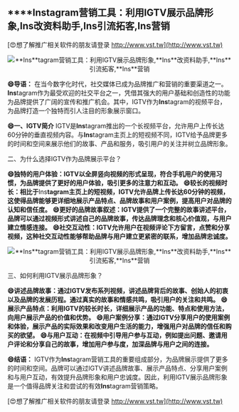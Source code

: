## ****Ins**tagram营销工具：利用IGTV展示品牌形象,**Ins**改资料助手,**Ins**引流拓客,**Ins**营销**

[😍想了解推广相关软件的朋友请登录 http://www.vst.tw](http://www.vst.tw)

 <center><img src="https://vst.tw/MP4/tuiguang/png/8.png" alt="**Ins**tagram营销工具：利用IGTV展示品牌形象,**Ins**改资料助手,**Ins**引流拓客,**Ins**营销"></center>

**😄导语：**
在当今数字化时代，社交媒体已成为品牌推广和营销的重要渠道之一。**Ins**tagram作为最受欢迎的社交平台之一，凭借其强大的用户基础和创造性的功能为品牌提供了广阔的宣传和推广机会。其中，IGTV作为**Ins**tagram的视频平台，为品牌打造一个独特而引人注目的形象展示窗口。

**😄一、IGTV简介**
IGTV是**Ins**tagram推出的一个长视频平台，允许用户上传长达60分钟的垂直视频内容。与**Ins**tagram主页上的短视频不同，IGTV给予品牌更多的时间和空间来展示他们的故事、产品和服务，吸引用户的关注并树立品牌形象。

二、为什么选择IGTV作为品牌展示平台？

**😄独特的用户体验：IGTV以全屏竖向视频的形式呈现，符合手机用户的使用习惯，为品牌提供了更好的用户体验，吸引更多的注意力和互动。**
**😄较长的视频时长：相比于**Ins**tagram主页上的短视频，IGTV允许品牌上传长达60分钟的视频，这使得品牌能够更详细地展示产品特点、品牌故事和用户案例，提高用户对品牌的认知和信任度。**
**😄更好的品牌故事叙述：IGTV提供了一个完整的故事讲述平台，品牌可以通过视频形式讲述自己的品牌故事，传达品牌理念和核心价值观，与用户建立情感连接。**
**😄社交互动性：IGTV允许用户在视频评论下方留言，点赞和分享视频，这种社交互动性能够帮助品牌与用户建立更紧密的联系，增加品牌忠诚度。**

 <center><img src="https://vst.tw/MP4/tuiguang/png/5.png" alt="**Ins**tagram营销工具：利用IGTV展示品牌形象,**Ins**改资料助手,**Ins**引流拓客,**Ins**营销"></center>

三、如何利用IGTV展示品牌形象？

**😄讲述品牌故事：通过IGTV发布系列视频，讲述品牌背后的故事、创始人的初衷以及品牌的发展历程。通过真实的故事和情感共鸣，吸引用户的关注和共鸣。**
**😄展示产品特点：利用IGTV的较长时长，详细展示产品的功能、特点和使用方法，向用户展示产品的价值和优势。**
**😄用户案例分享：通过IGTV分享用户的使用案例和体验，展示产品的实际效果和改变用户生活的能力，增强用户对品牌的信任和购买的欲望。**
**😄与用户互动：在视频中引导用户参与互动，例如提出问题、邀请用户评论和分享自己的故事，增加用户参与度，加深品牌与用户之间的连接。**

**😄结语：**
IGTV作为**Ins**tagram营销工具的重要组成部分，为品牌展示提供了更多的时间和空间。品牌可以通过IGTV讲述品牌故事、展示产品特点、分享用户案例和与用户互动，有效提升品牌形象和用户忠诚度。因此，利用IGTV展示品牌形象是一个值得品牌关注和尝试的有效**Ins**tagram营销策略。

[😍想了解推广相关软件的朋友请登录 http://www.vst.tw](http://www.vst.tw)



